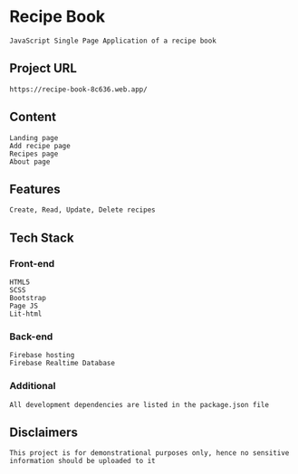 # Recipe Book
    JavaScript Single Page Application of a recipe book

## Project URL
    https://recipe-book-8c636.web.app/

## Content
    Landing page
    Add recipe page
    Recipes page
    About page

## Features
    Create, Read, Update, Delete recipes

## Tech Stack
### Front-end
    HTML5
    SCSS
    Bootstrap
    Page JS
    Lit-html

### Back-end
    Firebase hosting
    Firebase Realtime Database

### Additional
    All development dependencies are listed in the package.json file

## Disclaimers
    This project is for demonstrational purposes only, hence no sensitive information should be uploaded to it
